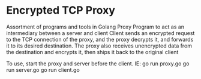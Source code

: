 # Encrypted TCP Proxy
Assortment of programs and tools in Golang
Proxy Program to act as an intermediary between a server and client
Client sends an encrypted request to the TCP connection of the proxy, and the proxy
decrypts it, and forwards it to its desired destination. The proxy also receives unencrypted data from the destination
and encrypts it, then ships it back to the original client

To use, start the proxy and server before the client. IE:
go run proxy.go
go run server.go
go run client.go